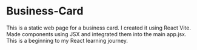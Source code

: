 # Business-Card
This is a static web page for a business card. I created it using React Vite. Made components using JSX and integrated them into the main app.jsx. This is a beginning to my React learning journey. 
